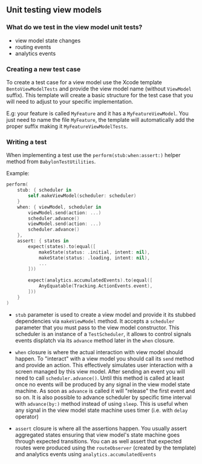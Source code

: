 ## Unit testing view models

### What do we test in the view model unit tests?

- view model state changes
- routing events
- analytics events

### Creating a new test case

To create a test case for a view model use the Xcode template `BentoViewModelTests` and provide the view model name (without `ViewModel` suffix). This template will create a basic structure for the test case that you will need to adjust to your specific implementation.

E.g: your feature is called `MyFeature` and it has a `MyFeatureViewModel`. You just need to name the file `MyFeature`, the template will automatically add the proper suffix making it `MyFeatureViewModelTests`.

### Writing a test

When implementing a test use the `perform(stub:when:assert:)` helper method from `BabylonTestUtilities`.

Example:

```swift
perform(
    stub: { scheduler in
        self.makeViewModel(scheduler: scheduler)
    }
    when: { viewModel, scheduler in
        viewModel.send(action: ...)
        scheduler.advance()
        viewModel.send(action: ...)
        scheduler.advance()
    },
    assert: { states in
        expect(states).to(equal([
            makeState(status: .initial, intent: nil),
            makeState(status: .loading, intent: nil),
            ...  
        ]))
    
        expect(analytics.accumulatedEvents).to(equal([
            AnyEquatable(Tracking.ActionEvents.event),
        ]))
    }
)
```

- `stub` parameter is used to create a view model and provide it its stubbed dependencies via `makeViewModel` method. It accepts a `scheduler` parameter that you must pass to the view model constructor. This scheduler is an instance of a `TestScheduler`, it allows to control signals events displatch via its `advance` method later in the `when` closure.

- `when` closure is where the actual interaction with view model should happen. To "interact" with a view model you should call its `send` method and provide an action. This effectively simulates user interaction with a screen managed by this view model. 
After sending an event you will need to call `scheduler.advance()`. Until this method is called at least once no events will be produced by any signal in the view model state machine. As soon as `advance` is called it will "release" the first event and so on. 
It is also possible to advance scheduler by specific time interval with `advance(by:)` method instead of using `sleep`. This is useful when any signal in the view model state machine uses timer (i.e. with `delay` operator)

- `assert` closure is where all the assertions happen. You usually assert aggregated states ensuring that view model's state machine goes through expected transitions. You can as well assert that expected routes were produced using the `routeObserver` (created by the template) and analytics events using `analytics.accumulatedEvents`

